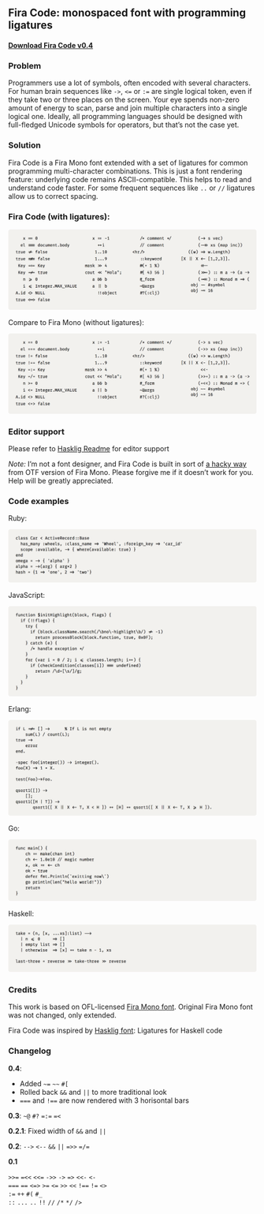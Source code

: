 ## Fira Code: monospaced font with programming ligatures

#### [Download Fira Code v0.4](https://github.com/tonsky/FiraCode/releases/download/0.4/FiraCode-Regular.otf)

### Problem

Programmers use a lot of symbols, often encoded with several characters. For human brain sequences like `->`, `<=` or `:=` are single logical token, even if they take two or three places on the screen. Your eye spends non-zero amount of energy to scan, parse and join multiple characters into a single logical one. Ideally, all programming languages should be designed with full-fledged Unicode symbols for operators, but that’s not the case yet.

### Solution

Fira Code is a Fira Mono font extended with a set of ligatures for common programming multi-character combinations. This is just a font rendering feature: underlying code remains ASCII-compatible. This helps to read and understand code faster. For some frequent sequences like `..` or `//` ligatures allow us to correct spacing.

### Fira Code (with ligatures):

<img src="./showcases/all_ligatures.png" />

Compare to Fira Mono (without ligatures):

<img src="./showcases/no_ligatures.png" />

### Editor support

Please refer to [Hasklig Readme](https://github.com/i-tu/Hasklig) for editor support

_Note:_ I’m not a font designer, and Fira Code is built in sort of [a hacky way](https://github.com/mozilla/Fira/issues/62) from OTF version of Fira Mono. Please forgive me if it doesn’t work for you. Help will be greatly appreciated.

### Code examples

Ruby:

<img src="./showcases/ruby.png" />

JavaScript:

<img src="./showcases/javascript.png" />


Erlang:

<img src="./showcases/erlang.png" />

Go:

<img src="./showcases/go.png" />

Haskell:

<img src="./showcases/haskell.png" />

### Credits

This work is based on OFL-licensed [Fira Mono font](https://github.com/mozilla/Fira). Original Fira Mono font was not changed, only extended.

Fira Code was inspired by [Hasklig font](https://github.com/i-tu/Hasklig): Ligatures for Haskell code

### Changelog

**0.4**:

- Added `~=` `~~` `#[`
- Rolled back `&&` and `||` to more traditional look
- `===` and `!==` are now rendered with 3 horisontal bars

**0.3**: `~@` `#?` `=:=` `=<`

**0.2.1**: Fixed width of `&&` and `||`

**0.2**: `-->` `<--` `&&` `||` `=>>` `=/=`

**0.1**

`>>=` `=<<` `<<=` `->>` `->` `=>` `<<-` `<-`  
`===` `==` `<=>` `>=` `<=` `>>` `<<` `!==` `!=` `<>`  
`:=` `++` `#(` `#_`  
`::` `...` `..` `!!` `//` `/*` `*/` `/>`  
